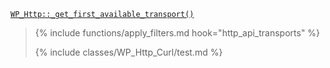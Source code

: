 <p><code><a href="https://developer.wordpress.org/reference/classes/wp_http/_get_first_available_transport/">WP_Http::_get_first_available_transport()</a></code></p>

<blockquote>

{% include functions/apply_filters.md hook="http_api_transports" %}

{% include classes/WP_Http_Curl/test.md %}

</blockquote>
